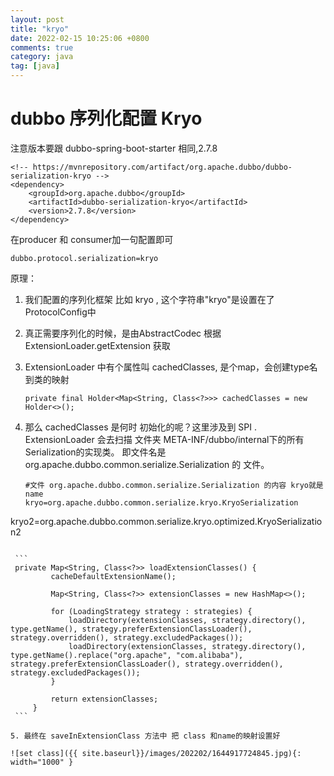```yaml
---
layout: post
title: "kryo"
date: 2022-02-15 10:25:06 +0800
comments: true
category: java
tag: [java]
---
```




#  dubbo 序列化配置 Kryo



注意版本要跟  dubbo-spring-boot-starter 相同,2.7.8

```
<!-- https://mvnrepository.com/artifact/org.apache.dubbo/dubbo-serialization-kryo -->
<dependency>
    <groupId>org.apache.dubbo</groupId>
    <artifactId>dubbo-serialization-kryo</artifactId>
    <version>2.7.8</version>
</dependency>

```



在producer 和 consumer加一句配置即可

```
dubbo.protocol.serialization=kryo
```





原理：

1. 我们配置的序列化框架 比如 kryo , 这个字符串"kryo"是设置在了ProtocolConfig中

2. 真正需要序列化的时候，是由AbstractCodec 根据 ExtensionLoader.getExtension 获取 

3. ExtensionLoader 中有个属性叫 cachedClasses,  是个map，会创建type名到类的映射

    ```
    private final Holder<Map<String, Class<?>>> cachedClasses = new Holder<>();
    ```

4. 那么 cachedClasses 是何时 初始化的呢？这里涉及到 SPI .  ExtensionLoader 会去扫描 文件夹 META-INF/dubbo/internal下的所有 Serialization的实现类。 即文件名是 org.apache.dubbo.common.serialize.Serialization 的 文件。

   ```
   #文件 org.apache.dubbo.common.serialize.Serialization 的内容 kryo就是name
   kryo=org.apache.dubbo.common.serialize.kryo.KryoSerialization
kryo2=org.apache.dubbo.common.serialize.kryo.optimized.KryoSerialization2
   ```

    ```
    private Map<String, Class<?>> loadExtensionClasses() {
            cacheDefaultExtensionName();

            Map<String, Class<?>> extensionClasses = new HashMap<>();

            for (LoadingStrategy strategy : strategies) {
                loadDirectory(extensionClasses, strategy.directory(), type.getName(), strategy.preferExtensionClassLoader(), strategy.overridden(), strategy.excludedPackages());
                loadDirectory(extensionClasses, strategy.directory(), type.getName().replace("org.apache", "com.alibaba"), strategy.preferExtensionClassLoader(), strategy.overridden(), strategy.excludedPackages());
            }

            return extensionClasses;
        }
    ```

5. 最终在 saveInExtensionClass 方法中 把 class 和name的映射设置好

![set class]({{ site.baseurl}}/images/202202/1644917724845.jpg){: width="1000" }